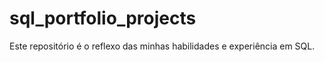 # sql_portfolio_projects
 Este repositório é o reflexo das minhas habilidades e experiência em SQL.
